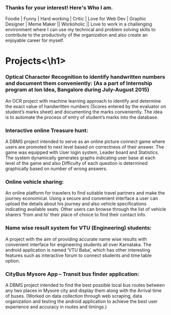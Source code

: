 ### Thanks for your interest! Here's Who I am.
Foodie | Funny | Hard working | Critic | Love for Web Dev | Graphic Designer | Meme Maker
|| Workoholic ||
Love to work in a challenging environment where I can use my technical and problem solving skills to contribute to the productivity of the organization and also create an enjoyable career for myself.

<h1>Projects<\h1>

### Optical Character Recognition to identify handwritten numbers and document them conveniently: (As a part of Internship program at Ion Idea, Bangalore during July-August 2015)
An OCR project with machine learning approach to identify and determine the exact value of handwritten numbers (Scores entered by the evaluator on student’s marks sheet) and documenting the marks conveniently. The idea is to automate the process of entry of student’s marks into the database.

### Interactive online Treasure hunt:
A DBMS project intended to serve as an online picture connect game where users are promoted to next level based on correctness of their answer. The game was equipped with User login system, Leader board and Statistics. The system dynamically generates graphs indicating user base at each level of the game and also Difficulty of each question is determined graphically based on number of wrong answers.

### Online vehicle sharing:
An online platform for travelers to find suitable travel partners and make the journey economical. Using a secure and convenient interface a user can upload the details about his journey and also vehicle specifications indicating available seats. Other users can browse through the list of vehicle sharers ‘from and to’ their place of choice to find their contact info.

### Name wise result system for VTU (Engineering) students:
A project with the aim of providing accurate name wise results with convenient interface for engineering students all over Karnataka. The android application is named ‘VTU Baba’, which has other interesting features such as interactive forum to connect students and time table option.

### CityBus Mysore App – Transit bus finder application:
A DBMS project intended to find the best possible local bus routes between any two places in Mysore city and display them along with the Arrival time of buses. (Worked on data collection through web scraping, data organization and testing the android application to achieve the best user experience and accuracy in routes and timings.)

